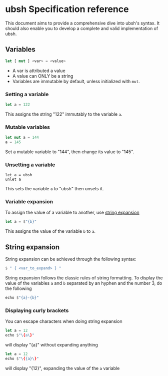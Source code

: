 # ubsh Specification reference

This document aims to provide a comprehensive dive into ubsh's syntax. It should also
enable you to develop a complete and valid implementation of ubsh.

## Variables

```rust
let [ mut ] <var> = <value>
```

- A var is attributed a value
- A value can ONLY be a string
- Variables are immutable by default, unless initialized with `mut`.

### Setting a variable

```rust
let a = 122
```

This assigns the string "122" immutably to the variable `a`.

### Mutable variables

```rust
let mut a = 144
a = 145
```

Set a mutable variable to "144", then change its value to "145".

### Unsetting a variable

```
let a = ubsh
unlet a
```

This sets the variable `a` to "ubsh" then unsets it.

### Variable expansion

To assign the value of a variable to another, use [string expansion](#string-expansion)

```rust
let a = $"{b}"
```

This assigns the value of the variable `b` to `a`.

## String expansion

String expansion can be achieved through the following syntax:

```rust
$ " { <var_to_expand> } "
```

String expansion follows the classic rules of string formatting. To display the value of
the variables `a` and `b` separated by an hyphen and the number 3, do the following

```rust
echo $"{a}-{b}"
```

### Displaying curly brackets

You can escape characters when doing string expansion

```rust
let a = 12
echo $"\{a\}"
```

will display "{a}" without expanding anything

```rust
let a = 12
echo $"\{{a}\}"
```

will display "{12}", expanding the value of the `a` variable

